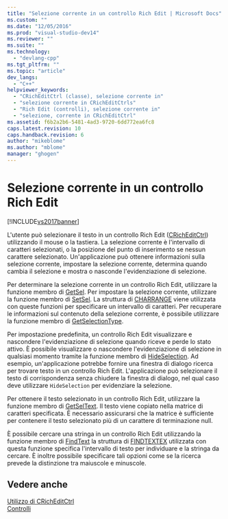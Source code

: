```yaml
---
title: "Selezione corrente in un controllo Rich Edit | Microsoft Docs"
ms.custom: ""
ms.date: "12/05/2016"
ms.prod: "visual-studio-dev14"
ms.reviewer: ""
ms.suite: ""
ms.technology: 
  - "devlang-cpp"
ms.tgt_pltfrm: ""
ms.topic: "article"
dev_langs: 
  - "C++"
helpviewer_keywords: 
  - "CRichEditCtrl (classe), selezione corrente in"
  - "selezione corrente in CRichEditCtrls"
  - "Rich Edit (controlli), selezione corrente in"
  - "selezione, corrente in CRichEditCtrl"
ms.assetid: f6b2a2b6-5481-4ad3-9720-6dd772ea6fc8
caps.latest.revision: 10
caps.handback.revision: 6
author: "mikeblome"
ms.author: "mblome"
manager: "ghogen"
---
```

# Selezione corrente in un controllo Rich Edit
[!INCLUDE[vs2017banner](../assembler/inline/includes/vs2017banner.md)]

L'utente può selezionare il testo in un controllo Rich Edit \([CRichEditCtrl](../mfc/reference/cricheditctrl-class.md)\) utilizzando il mouse o la tastiera.  La selezione corrente è l'intervallo di caratteri selezionati, o la posizione del punto di inserimento se nessun carattere selezionato.  Un'applicazione può ottenere informazioni sulla selezione corrente, impostare la selezione corrente, determina quando cambia il selezione e mostra o nasconde l'evidenziazione di selezione.  
  
 Per determinare la selezione corrente in un controllo Rich Edit, utilizzare la funzione membro di [GetSel](../Topic/CRichEditCtrl::GetSel.md).  Per impostare la selezione corrente, utilizzare la funzione membro di [SetSel](../Topic/CRichEditCtrl::SetSel.md).  La struttura di [CHARRANGE](http://msdn.microsoft.com/library/windows/desktop/bb787885) viene utilizzata con queste funzioni per specificare un intervallo di caratteri.  Per recuperare le informazioni sul contenuto della selezione corrente, è possibile utilizzare la funzione membro di [GetSelectionType](../Topic/CRichEditCtrl::GetSelectionType.md).  
  
 Per impostazione predefinita, un controllo Rich Edit visualizzare e nascondere l'evidenziazione di selezione quando riceve e perde lo stato attivo.  È possibile visualizzare o nascondere l'evidenziazione di selezione in qualsiasi momento tramite la funzione membro di [HideSelection](../Topic/CRichEditCtrl::HideSelection.md).  Ad esempio, un'applicazione potrebbe fornire una finestra di dialogo ricerca per trovare testo in un controllo Rich Edit.  L'applicazione può selezionare il testo di corrispondenza senza chiudere la finestra di dialogo, nel qual caso deve utilizzare `HideSelection` per evidenziare la selezione.  
  
 Per ottenere il testo selezionato in un controllo Rich Edit, utilizzare la funzione membro di [GetSelText](../Topic/CRichEditCtrl::GetSelText.md).  Il testo viene copiato nella matrice di caratteri specificata.  È necessario assicurarsi che la matrice è sufficiente per contenere il testo selezionato più di un carattere di terminazione null.  
  
 È possibile cercare una stringa in un controllo Rich Edit utilizzando la funzione membro di [FindText](../Topic/CRichEditCtrl::FindText.md) la struttura di [FINDTEXTEX](http://msdn.microsoft.com/library/windows/desktop/bb787909) utilizzata con questa funzione specifica l'intervallo di testo per individuare e la stringa da cercare.  È inoltre possibile specificare tali opzioni come se la ricerca prevede la distinzione tra maiuscole e minuscole.  
  
## Vedere anche  
 [Utilizzo di CRichEditCtrl](../mfc/using-cricheditctrl.md)   
 [Controlli](../mfc/controls-mfc.md)